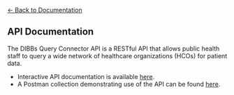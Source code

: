 [← Back to Documentation](/docs)

## API Documentation

The DIBBs Query Connector API is a RESTful API that allows public health staff to query a wide network of healthcare organizations (HCOs) for patient data.

- Interactive API documentation is available [here](/apiDocs).
- A Postman collection demonstrating use of the API can be found [here](https://github.com/CDCgov/dibbs-query-connector/blob/main/src/app/assets/DIBBs_Query_Connector_API.postman_collection.json).

